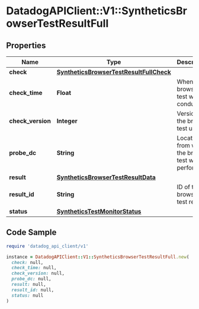 # DatadogAPIClient::V1::SyntheticsBrowserTestResultFull

## Properties

| Name | Type | Description | Notes |
| ---- | ---- | ----------- | ----- |
| **check** | [**SyntheticsBrowserTestResultFullCheck**](SyntheticsBrowserTestResultFullCheck.md) |  | [optional] |
| **check_time** | **Float** | When the browser test was conducted. | [optional] |
| **check_version** | **Integer** | Version of the browser test used. | [optional] |
| **probe_dc** | **String** | Location from which the browser test was performed. | [optional] |
| **result** | [**SyntheticsBrowserTestResultData**](SyntheticsBrowserTestResultData.md) |  | [optional] |
| **result_id** | **String** | ID of the browser test result. | [optional] |
| **status** | [**SyntheticsTestMonitorStatus**](SyntheticsTestMonitorStatus.md) |  | [optional] |

## Code Sample

```ruby
require 'datadog_api_client/v1'

instance = DatadogAPIClient::V1::SyntheticsBrowserTestResultFull.new(
  check: null,
  check_time: null,
  check_version: null,
  probe_dc: null,
  result: null,
  result_id: null,
  status: null
)
```

